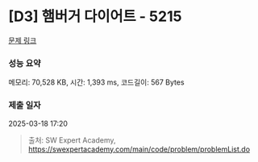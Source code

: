 # [D3] 햄버거 다이어트 - 5215 

[문제 링크](https://swexpertacademy.com/main/code/problem/problemDetail.do?contestProbId=AWT-lPB6dHUDFAVT) 

### 성능 요약

메모리: 70,528 KB, 시간: 1,393 ms, 코드길이: 567 Bytes

### 제출 일자

2025-03-18 17:20



> 출처: SW Expert Academy, https://swexpertacademy.com/main/code/problem/problemList.do